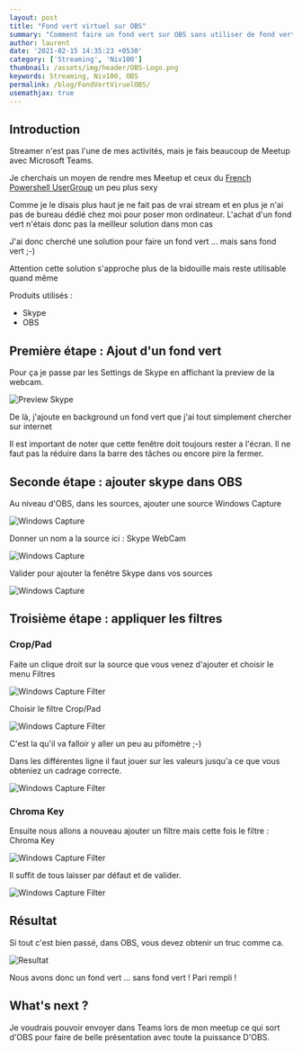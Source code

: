 ```yaml
---
layout: post
title: "Fond vert virtuel sur OBS"
summary: "Comment faire un fond vert sur OBS sans utiliser de fond vert ;-)"
author: laurent
date: '2021-02-15 14:35:23 +0530'
category: ['Streaming', 'Niv100']
thumbnail: /assets/img/header/OBS-Logo.png
keywords: Streaming, Niv100, OBS
permalink: /blog/FondVertViruelOBS/
usemathjax: true
---
```


## Introduction

Streamer n'est pas l'une de mes activités, mais je fais beaucoup de Meetup avec Microsoft Teams.

Je cherchais un moyen de rendre mes Meetup et ceux du [French Powershell UserGroup](https://frpsug.com) un peu plus sexy

Comme je le disais plus haut je ne fait pas de vrai stream et en plus je n'ai pas de bureau dédié chez moi pour poser mon ordinateur. L'achat d'un fond vert n'étais donc pas la meilleur solution dans mon cas

J'ai donc cherché une solution pour faire un fond vert ... mais sans fond vert ;-)

Attention cette solution s'approche plus de la bidouille mais reste utilisable quand même

Produits utilisés :

* Skype
* OBS

## Première étape : Ajout d'un fond vert

Pour ça je passe par les Settings de Skype en affichant la preview de la webcam.

![Preview Skype](/assets/img/posts/20210215/Preview-Skype.png "Preview Skype")

De là, j'ajoute en background un fond vert que j'ai tout simplement chercher sur internet

Il est important de noter que cette fenêtre doit toujours rester a l'écran. Il ne faut pas la réduire dans la barre des tâches ou encore pire la fermer.

## Seconde étape : ajouter skype dans OBS

Au niveau d'OBS, dans les sources, ajouter une source Windows Capture

![Windows Capture](/assets/img/posts/20210215/OBS-Add-WindowsDeviceCapture.png "Windows Capture")

Donner un nom a la source ici : Skype WebCam

![Windows Capture](/assets/img/posts/20210215/OBS-Add-WindowsDeviceCapture-2.png "Windows Capture")

Valider pour ajouter la fenêtre Skype dans vos sources

![Windows Capture](/assets/img/posts/20210215/OBS-Add-WindowsDeviceCapture-3.png "Windows Capture")

## Troisième étape : appliquer les filtres

### Crop/Pad

Faite un clique droit sur la source que vous venez d'ajouter et choisir le menu Filtres

![Windows Capture Filter](/assets/img/posts/20210215/OBS-Add-WindowsDeviceCapture-Filter.png "Windows Capture filter")

Choisir le filtre Crop/Pad

![Windows Capture Filter](/assets/img/posts/20210215/OBS-Add-WindowsDeviceCapture-FilterCrop.png "Windows Capture filter")

C'est la qu'il va falloir y aller un peu au pifomètre ;-)

Dans les différentes ligne il faut jouer sur les valeurs jusqu'a ce que vous obteniez un cadrage correcte.

![Windows Capture Filter](/assets/img/posts/20210215/OBS-Add-WindowsDeviceCapture-FilterCrop-2.png "Windows Capture filter")

### Chroma Key

Ensuite nous allons a nouveau ajouter un filtre mais cette fois le filtre : Chroma Key

![Windows Capture Filter](/assets/img/posts/20210215/OBS-Add-WindowsDeviceCapture-FilterChroma.png "Windows Capture filter")

Il suffit de tous laisser par défaut et de valider.

![Windows Capture Filter](/assets/img/posts/20210215/OBS-Add-WindowsDeviceCapture-FilterChroma-2.png "Windows Capture filter")

## Résultat

Si tout c'est bien passé, dans OBS, vous devez obtenir un truc comme ca.

![Resultat](/assets/img/posts/20210215/resultat.png "Resultat")

Nous avons donc un fond vert ... sans fond vert ! Pari rempli !

## What's next ?

Je voudrais pouvoir envoyer dans Teams lors de mon meetup ce qui sort d'OBS pour faire de belle présentation avec toute la puissance D'OBS.